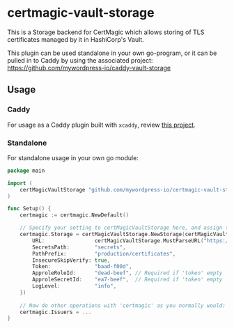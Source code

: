 # certmagic-vault-storage

This is a Storage backend for CertMagic which allows storing of TLS certificates managed by it in HashiCorp's Vault.

This plugin can be used standalone in your own go-program, or it can be pulled in to Caddy by using the associated
project: https://github.com/mywordpress-io/caddy-vault-storage

## Usage

### Caddy

For usage as a Caddy plugin built with `xcaddy`, review [this project](https://github.com/mywordpress-io/caddy-vault-storage).

### Standalone

For standalone usage in your own go module:

```go
package main

import (
	certMagicVaultStorage "github.com/mywordpress-io/certmagic-vault-storage"
)

func Setup() {
	certmagic := certmagic.NewDefault()

	// Specify your setting to certMagicVaultStorage here, and assign the Storage provider to CertMagic:
	certmagic.Storage = certMagicVaultStorage.NewStorage(certMagicVaultStorage.StorageConfig{
		URL:                certMagicVaultStorage.MustParseURL("https://vault.example.org:8201"),
		SecretsPath:        "secrets",
		PathPrefix:         "production/certificates",
		InsecureSkipVerify: true,
		Token:              "baad-f00d",
		ApproleRoleId:      "dead-beef", // Required if 'token' empty
		ApproleSecretId:    "ea7-beef",  // Required if 'token' empty
		LogLevel:           "info",
	})
	
	// Now do other operations with 'certmagic' as you normally would:
	certmagic.Issuers = ...
}
```